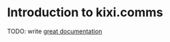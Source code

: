 # Introduction to kixi.comms

TODO: write [great documentation](http://jacobian.org/writing/what-to-write/)
